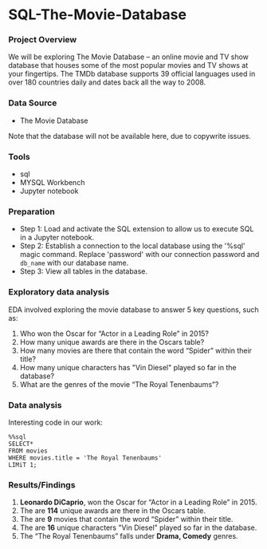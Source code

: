 # SQL-The-Movie-Database

### Project Overview
We will be exploring The Movie Database – an online movie and TV show database that houses some of the most popular movies and TV shows at your fingertips. The TMDb database supports 39 official languages used in over 180 countries daily and dates back all the way to 2008.

### Data Source
- The Movie Database
  
Note that the database will not be available here, due to copywrite issues.

### Tools
- sql
- MYSQL Workbench
- Jupyter notebook

### Preparation 

- Step 1: Load and activate the SQL extension to allow us to execute SQL in a Jupyter notebook.
- Step 2: Establish a connection to the local database using the '%sql' magic command. Replace 'password' with our connection password and `db_name` with our database name.
- Step 3: View all tables in the database.

### Exploratory data analysis

EDA involved exploring the movie database to answer 5 key questions, such as:

1. Who won the Oscar for “Actor in a Leading Role” in 2015?
2. How many unique awards are there in the Oscars table?
3. How many movies are there that contain the word “Spider” within their title?
4. How many unique characters has "Vin Diesel" played so far in the database?
5. What are the genres of the movie “The Royal Tenenbaums”?


### Data analysis

Interesting code in our work:
``` 
%%sql
SELECT*
FROM movies
WHERE movies.title = 'The Royal Tenenbaums'
LIMiT 1; 
```

### Results/Findings

1. **Leonardo DiCaprio**, won the Oscar for “Actor in a Leading Role” in 2015.
2. The are **114** unique awards are there in the Oscars table.
3. The are **9**  movies that contain the word “Spider” within their title.
4. The are **16** unique characters "Vin Diesel" played so far in the database.
5. The “The Royal Tenenbaums” falls under **Drama, Comedy** genres.

